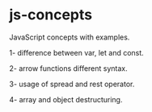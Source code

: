 # js-concepts

JavaScript concepts with examples.

1- difference between var, let and const.

2- arrow functions different syntax.

3- usage of spread and rest operator.

4- array and object destructuring.
